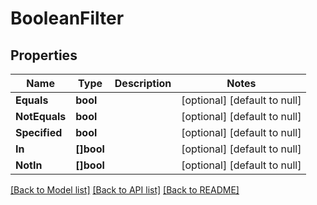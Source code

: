 # BooleanFilter

## Properties
Name | Type | Description | Notes
------------ | ------------- | ------------- | -------------
**Equals** | **bool** |  | [optional] [default to null]
**NotEquals** | **bool** |  | [optional] [default to null]
**Specified** | **bool** |  | [optional] [default to null]
**In** | **[]bool** |  | [optional] [default to null]
**NotIn** | **[]bool** |  | [optional] [default to null]

[[Back to Model list]](../README.md#documentation-for-models) [[Back to API list]](../README.md#documentation-for-api-endpoints) [[Back to README]](../README.md)

